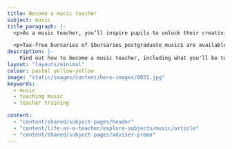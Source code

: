 ```yaml
---
title: Become a music teacher
subject: music
title_paragraph: |-
  <p>As a music teacher, you’ll inspire pupils to unlock their creativity and express themselves through performance. You’ll foster a lifelong appreciation of music, enriching their lives beyond the classroom.</p>

  <p>Tax-free bursaries of $bursaries_postgraduate_music$ are available for eligible trainee music teachers.</p>
description: |-
    Find out how to become a music teacher, including what you'll be teaching and what funding is available to help you train.
layout: "layouts/minimal"
colour: pastel yellow-yellow
image: "static/images/content/hero-images/0031.jpg"
keywords:
  - music
  - teaching music
  - teacher training

content:
  - "content/shared/subject-pages/header"
  - "content/life-as-a-teacher/explore-subjects/music/article"
  - "content/shared/subject-pages/adviser-promo"
---
```

